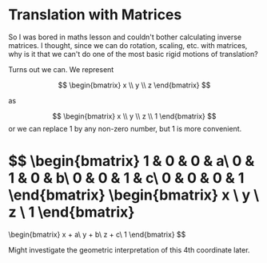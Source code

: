 # Translation with Matrices

So I was bored in maths lesson and couldn't bother calculating inverse matrices. I thought, since we can do rotation, scaling, etc. with matrices, why is it that we can't do one of the most basic rigid motions of translation?

Turns out we can. We represent

$$
\begin{bmatrix}
x \\
y \\
z
\end{bmatrix}
$$

as 

$$
\begin{bmatrix}
x \\
y \\
z \\
1
\end{bmatrix}
$$
or we can replace $1$ by any non-zero number, but $1$ is more convenient.

$$
\begin{bmatrix}
1 & 0 & 0 & a\\
0 & 1 & 0 & b\\
0 & 0 & 1 & c\\
0 & 0 & 0 & 1
\end{bmatrix}
\begin{bmatrix}
x \\
y \\
z \\
1
\end{bmatrix}
=
\begin{bmatrix}
x + a\\
y + b\\
z + c\\
1
\end{bmatrix}
$$

Might investigate the geometric interpretation of this 4th coordinate later.